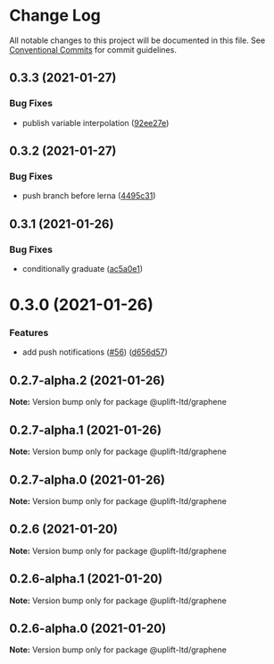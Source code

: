 # Change Log

All notable changes to this project will be documented in this file. See
[Conventional Commits](https://conventionalcommits.org) for commit guidelines.

## 0.3.3 (2021-01-27)

### Bug Fixes

- publish variable interpolation
  ([92ee27e](https://github.com/uplift-ltd/nexus/commit/92ee27e2b1a473d14e95120fd9835f90e2b4b0d0))

## 0.3.2 (2021-01-27)

### Bug Fixes

- push branch before lerna
  ([4495c31](https://github.com/uplift-ltd/nexus/commit/4495c311019edad65242fddfcbec3763a86f528c))

## 0.3.1 (2021-01-26)

### Bug Fixes

- conditionally graduate
  ([ac5a0e1](https://github.com/uplift-ltd/nexus/commit/ac5a0e1fc880399a0b498e7eac042f1572fee991))

# 0.3.0 (2021-01-26)

### Features

- add push notifications ([#56](https://github.com/uplift-ltd/nexus/issues/56))
  ([d656d57](https://github.com/uplift-ltd/nexus/commit/d656d57fa545c77c9c28aab77e57ea43a2bacc60))

## 0.2.7-alpha.2 (2021-01-26)

**Note:** Version bump only for package @uplift-ltd/graphene

## 0.2.7-alpha.1 (2021-01-26)

**Note:** Version bump only for package @uplift-ltd/graphene

## 0.2.7-alpha.0 (2021-01-26)

**Note:** Version bump only for package @uplift-ltd/graphene

## 0.2.6 (2021-01-20)

**Note:** Version bump only for package @uplift-ltd/graphene

## 0.2.6-alpha.1 (2021-01-20)

**Note:** Version bump only for package @uplift-ltd/graphene

## 0.2.6-alpha.0 (2021-01-20)

**Note:** Version bump only for package @uplift-ltd/graphene
